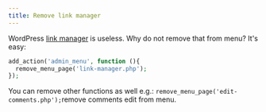 ```yaml
---
title: Remove link manager
---
```


WordPress [link manager](http://codex.wordpress.org/Links_Manager) is useless. Why do not remove that from menu? It's
easy:

```php
add_action('admin_menu', function (){
  remove_menu_page('link-manager.php');
});
```

You can remove other functions as well e.g.: `remove_menu_page('edit-comments.php');`remove comments edit from menu.
